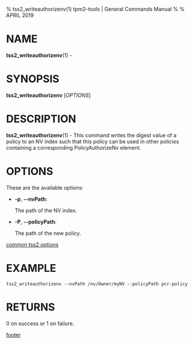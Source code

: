 % tss2_writeauthorizenv(1) tpm2-tools | General Commands Manual
%
% APRIL 2019

# NAME

**tss2_writeauthorizenv**(1) -

# SYNOPSIS

**tss2_writeauthorizenv** [*OPTIONS*]

# DESCRIPTION

**tss2_writeauthorizenv**(1) - This command writes the digest value of a policy to an NV index such that this policy can be used in other policies containing a corresponding PolicyAuthorizeNv element.

# OPTIONS

These are the available options:

  * **-p**, **\--nvPath**:

    The path of the NV index.

  * **-P**, **\--policyPath**:

    The path of the new policy.

[common tss2 options](common/tss2-options.md)

# EXAMPLE

```
tss2_writeauthorizenv --nvPath /nv/Owner/myNV --policyPath pcr-policy
```

# RETURNS

0 on success or 1 on failure.

[footer](common/footer.md)
